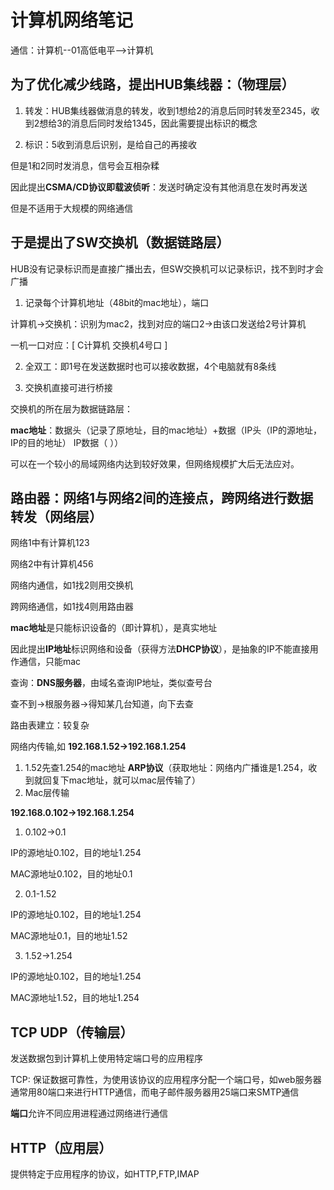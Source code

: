 # 计算机网络笔记

通信：计算机--01高低电平-->计算机

## 为了优化减少线路，提出**HUB集线器**：（物理层）

1. 转发：HUB集线器做消息的转发，收到1想给2的消息后同时转发至2345，收到2想给3的消息后同时发给1345，因此需要提出标识的概念

2. 标识：5收到消息后识别，是给自己的再接收

但是1和2同时发消息，信号会互相杂糅

因此提出**CSMA/CD协议即载波侦听**：发送时确定没有其他消息在发时再发送

但是不适用于大规模的网络通信

## 于是提出了**SW交换机**（数据链路层）

HUB没有记录标识而是直接广播出去，但SW交换机可以记录标识，找不到时才会广播

1. 记录每个计算机地址（48bit的mac地址），端口

计算机->交换机：识别为mac2，找到对应的端口2->由该口发送给2号计算机

一机一口对应：[ C计算机 交换机4号口 ]

2. 全双工：即1号在发送数据时也可以接收数据，4个电脑就有8条线

3. 交换机直接可进行桥接

交换机的所在层为数据链路层：

**mac地址**：数据头（记录了原地址，目的mac地址）+数据（IP头（IP的源地址，IP的目的地址） IP数据（ ））

可以在一个较小的局域网络内达到较好效果，但网络规模扩大后无法应对。

## **路由器**：网络1与网络2间的连接点，跨网络进行数据转发（网络层）
网络1中有计算机123

网络2中有计算机456

网络内通信，如1找2则用交换机

跨网络通信，如1找4则用路由器

**mac地址**是只能标识设备的（即计算机），是真实地址

因此提出**IP地址**标识网络和设备（获得方法**DHCP协议**），是抽象的IP不能直接用作通信，只能mac

查询：**DNS服务器**，由域名查询IP地址，类似查号台

查不到->根服务器->得知某几台知道，向下去查


路由表建立：较复杂

网络内传输,如 
**192.168.1.52->192.168.1.254**
1. 1.52先查1.254的mac地址 **ARP协议**（获取地址：网络内广播谁是1.254，收到就回复下mac地址，就可以mac层传输了）
2. Mac层传输
 
**192.168.0.102->192.168.1.254**
1. 0.102->0.1 

IP的源地址0.102，目的地址1.254

MAC源地址0.102，目的地址0.1

2. 0.1-1.52

IP的源地址0.102，目的地址1.254

MAC源地址0.1，目的地址1.52

3. 1.52->1.254

IP的源地址0.102，目的地址1.254

MAC源地址1.52，目的地址1.254

## TCP UDP（传输层）

发送数据包到计算机上使用特定端口号的应用程序

TCP: 保证数据可靠性，为使用该协议的应用程序分配一个端口号，如web服务器通常用80端口来进行HTTP通信，而电子邮件服务器用25端口来SMTP通信

**端口**允许不同应用进程通过网络进行通信

## HTTP（应用层）

提供特定于应用程序的协议，如HTTP,FTP,IMAP

















